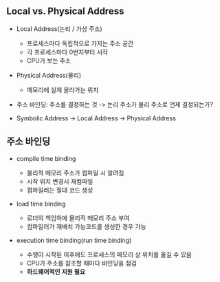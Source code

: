 ## Local vs. Physical Address

* Local Address(논리 / 가상 주소)
  - 프로세스마다 독립적으로 가지는 주소 공간
  - 각 프로세스마다 0번지부터 시작
  - CPU가 보는 주소

* Physical Address(물리)
  - 메모리에 실제 올라가는 위치
  
* 주소 바인딩: 주소를 결정하는 것 -> 논리 주소가 물리 주소로 언제 결정되는가?

* Symbolic Address -> Local Address -> Physical Address

## 주소 바인딩

* compile time binding
  - 물리적 메모리 주소가 컴파일 시 알려짐
  - 시작 위치 변경시 재컴파일
  - 컴파일러는 절대 코드 생성

* load time binding
  - 로더의 책임하에 물리적 메모리 주소 부여
  - 컴파일러가 재배치 가능코드를 생성한 경우 가능

* execution time binding(run time binding)
  - 수행이 시작된 이후에도 프로세스의 메모리 상 위치를 옮길 수 있음
  - CPU가 주소를 참조할 때마다 바인딩을 점검
  - **하드웨어적인 지원 필요**
  

